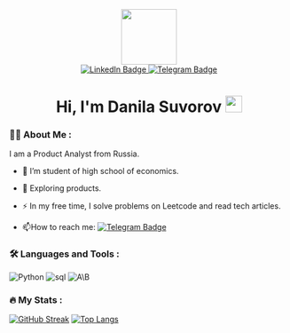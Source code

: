
<div id="header" align="center">
  
  <img src="https://media.giphy.com/media/M9gbBd9nbDrOTu1Mqx/giphy.gif" width="100"/>
</div>
<div id="badges" align="center">
  <a href="https://www.linkedin.com/in/danila-suvorov/">
    <img src="https://img.shields.io/badge/LinkedIn-blue?style=for-the-badge&logo=linkedin&logoColor=white" alt="LinkedIn Badge"/>
  </a>
  <a href="https://t.me/dd6nila">
    <img src="https://img.shields.io/badge/Telegram-blue?style=for-the-badge&logo=telegram&logoColor=white" alt="Telegram Badge"/>
    </a>
</div>
<div align="center">
  <img src="https://komarev.com/ghpvc/?username=danila-suvorov&style=flat-square&color=blue" alt=""/>
  <h1>
  Hi, I'm Danila Suvorov
  <img src="https://media.giphy.com/media/hvRJCLFzcasrR4ia7z/giphy.gif" width="30px"/>
</h1>
</div>

### :man_technologist: About Me :
I am a Product Analyst from Russia.
- :telescope: I’m student of high school of economics.

- :seedling: Exploring products.

- :zap: In my free time, I solve problems on Leetcode and read tech articles.

- :mailbox:How to reach me: [![Telegram Badge](https://img.shields.io/badge/dd6nila-blue?style=flat&logo=Telegram&logoColor=white)](https://t.me/dd6nila)
 ### :hammer_and_wrench: Languages and Tools :
 ![Python](https://img.shields.io/badge/Python-ffde57?style=for-the-badge&logo=python&logoColor=black)
 ![sql](https://img.shields.io/badge/sql-grey?style=for-the-badge&logo=sql&logoColor=black)
 ![A\B](https://img.shields.io/badge/A\B-lightgreen?style=for-the-badge&logo=sql&logoColor=black)
 ### :fire: My Stats :
[![GitHub Streak](http://github-readme-streak-stats.herokuapp.com?user=danila-suvorov&theme=dark&hide_border=true)](https://git.io/streak-stats)
[![Top Langs](https://github-readme-stats.vercel.app/api/top-langs/?username=danila-suvorov&layout=compact&theme=vision-friendly-dark)](https://github.com/anuraghazra/github-readme-stats)
<!--
**danila-suvorov/danila-suvorov** is a ✨ _special_ ✨ repository because its `README.md` (this file) appears on your GitHub profile.

Here are some ideas to get you started:

- 🔭 I’m currently working on ...
- 🌱 I’m currently learning ...
- 👯 I’m looking to collaborate on ...
- 🤔 I’m looking for help with ...
- 💬 Ask me about ...
- 📫 How to reach me: ...
- 😄 Pronouns: ...
- ⚡ Fun fact: ...
-->
